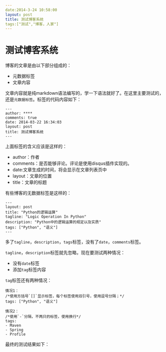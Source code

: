```yaml
---
date:2014-3-24 10:58:00
layout: post
title: 测试博客系统
tags:["测试","博客，人家"]
---
```

# 测试博客系统
博客的文章是由以下部分组成的：

* 元数据标签
* 文章内容

文章内容就是纯markdown语法编写的，学一下语法就好了。在这里主要测试的，还是`元数据标签`。标签的代码内容如下：

    ---
    author: ****
    comments: true
    date: 2014-03-22 16:34:03
    layout: post
    title: 测试博客系统
    ---

上面标签的含义应该是这样的：

* author：作者
* comments：是否能够评论。评论是使用disqus插件实现的。
* date:文章生成的时间，将会显示在文章列表页中
* layout：文章的位置
* title：文章的标题

有些博客的无数据标签是这样的：

    ---
    layout: post
    title: "Python的逻辑运算"
    tagline: "Logic Operation In Python"
    description: "Python中的逻辑运算的规定以及实质"
    tags: ["Python", "语义"]
    ---
多了`tagline`，`description`，`tags`标签，没有了`date`，`comments`标签。

`tagline`，`description`标签就先忽略，现在要测试两种情况：

* 没有`date`标签
* 添加`tag`标签内容

`tag`标签还有两种情况：

    情况1：
    /*使用方括号`[]`显示标签，每个标签使用双引号，使用逗号分隔；*/
    tags: ["Python", "语义"]

    情况2：
    /*使用`-`分隔，不两只的标签，使用换行*/
    tags:
    - Maven
    - Spring
    - Profile

最终的测试结果如下：



    


